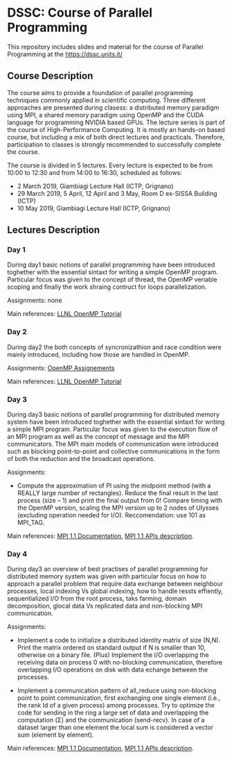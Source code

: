 # DSSC: Course of Parallel Programming 
This repository includes slides and material for the course of Parallel Programming at the https://dssc.units.it/

## Course Description 
The course aims to provide a foundation of parallel programming techniques commonly applied in scientific computing. Three different approaches are presented during clasess: a distributed memory paradigm using MPI, a shared memory paradigm using OpenMP and the CUDA language for programming NVIDIA based GPUs. The lecture series is part of the course of High-Performance Computing. It is mostly an hands-on based course, but including a mix of both direct lectures and practicals. Therefore, participation to classes is strongly recommended to successfully complete the course.

The course is divided in 5 lectures. Every lecture is expected to be from 10:00 to 12:30 and from 14:00 to 16:30, scheduled as follows:
- 2 March 2019, Giambiagi Lecture Hall (ICTP, Grignano)
- 29 March 2019, 5 April, 12 April and 3 May, Room D ex-SISSA Building (ICTP)
- 10 May 2019, Giambiagi Lecture Hall (ICTP, Grignano)  

## Lectures Description

### Day 1
During day1 basic notions of parallel programming have been introduced toghether with the essential sintaxt for writing a simple OpenMP program. Particular focus was given to the concept of thread, the OpenMP veriable scoping and finally the work shraing contruct for loops parallelization. 

Assignments: none  

Main references: [LLNL OpenMP Tutorial](https://computing.llnl.gov/tutorials/openMP/)

### Day 2
During day2 the both concepts of syncronizathion and race condition were mainly introduced, including how those are handled in OpenMP. 

Assignments: [OpenMP Assignements](https://github.com/igirotto/DSSC/blob/master/Lab/Day2/openmp_assignments.pdf)  

Main references: [LLNL OpenMP Tutorial](https://computing.llnl.gov/tutorials/openMP/)

### Day 3
During day3 basic notions of parallel programming for distributed memory system have been introduced toghether with the essential sintaxt for writing a simple MPI program. Particular focus was given to the execution flow of an MPI program as well as the concept of message and the MPI communicators. The MPI main models of communication were introduced such as blocking point-to-point and collective communications in the form of both the reduction and the broadcast operations.  

Assignments:  
- Compute the approximation of PI using the midpoint method (with a REALLY large number of rectangles). Reduce the final result in the last process (size – 1) and print the final output from 0! Compare timing with the OpenMP version, scaling the MPI version up to 2 nodes of Ulysses (excluding operation needed for I/O). Reccomendation: use 101 as MPI_TAG.  

Main references: [MPI 1.1 Documentation](https://www.mpi-forum.org/docs/mpi-1.1/mpi-11-html/mpi-report.html), [MPI 1.1 APIs description](https://www.mpi-forum.org/docs/mpi-1.1/mpi-11-html/node182.html).

### Day 4
During day3 an overview of best practises of parallel programming for distributed memory system was given with particular focus on how to approach a parallel problem that require data exchange between neighbour processes, local indexing Vs global indexing, how to handle ressts effiently, sequentialized I/O from the root process, taks farming, domain decomposition, glocal data Vs replicated data and non-blocking MPI communication.      

Assignments:  
- Implement a code to initialize a distributed identity matrix of size (N,N). Print the matrix ordered on standard output if N is smaller than 10, otherwise on a binary file. (Plus) Implement the I/O overlapping the receiving data on process 0 with no-blocking communication, therefore overlapping I/O operations on disk with data echange between the processes. 

- Implement a communication pattern of all_reduce using non-blocking point to point communication, first exchanging one single element (i.e., the rank Id of a given process) among processes. Try to optimize the code for sending in the ring a large set of data and
overlapping the computation (Σ) and the communication (send-recv). In case of a dataset larger than one element the local sum is
considered a vector sum (element by element).

Main references: [MPI 1.1 Documentation](https://www.mpi-forum.org/docs/mpi-1.1/mpi-11-html/mpi-report.html), [MPI 1.1 APIs description](https://www.mpi-forum.org/docs/mpi-1.1/mpi-11-html/node182.html).
